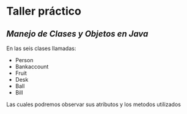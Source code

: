 # Taller práctico
## _Manejo de Clases y Objetos en Java_

En las seis clases llamadas:
- Person
- Bankaccount
- Fruit
- Desk
- Ball
- Bill

Las cuales podremos observar sus atributos y los metodos utilizados
